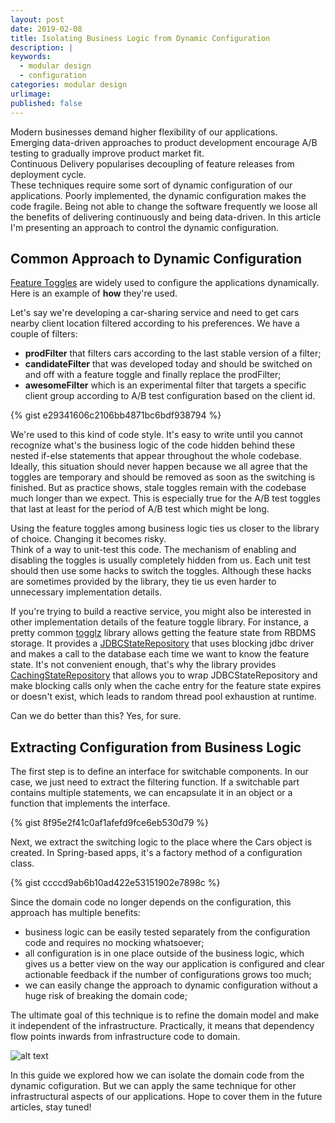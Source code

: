 ```yaml
---
layout: post
date: 2019-02-08
title: Isolating Business Logic from Dynamic Configuration
description: |
keywords:
  - modular design
  - configuration
categories: modular design
urlimage: 
published: false
---
```


Modern businesses demand higher flexibility of our applications.  
Emerging data-driven approaches to product development encourage A/B testing to gradually improve product market fit.  
Continuous Delivery popularises decoupling of feature releases from deployment cycle.  
These techniques require some sort of dynamic configuration of our applications. Poorly implemented, the dynamic configuration makes the code fragile. Being not able to change the software frequently we loose all the benefits of delivering continuously and being data-driven. In this article I'm presenting an approach to control the dynamic configuration.

<!--more-->

## Common Approach to Dynamic Configuration

[Feature Toggles](https://martinfowler.com/articles/feature-toggles.html) are widely used to configure the applications dynamically. Here is an example of **how** they're used.

Let's say we're developing a car-sharing service and need to get cars nearby client location filtered according to his preferences. We have a couple of filters:
- **prodFilter** that filters cars according to the last stable version of a filter;  
- **candidateFilter** that was developed today and should be switched on and off with a feature toggle and finally replace the prodFilter;  
- **awesomeFilter** which is an experimental filter that targets a specific client group according to A/B test configuration based on the client id.

{% gist e29341606c2106bb4871bc6bdf938794 %}

We're used to this kind of code style. It's easy to write until you cannot recognize what's the business logic of the code hidden behind these nested if-else statements that appear throughout the whole codebase. Ideally, this situation should never happen because we all agree that the toggles are temporary and should be removed as soon as the switching is finished. But as practice shows, stale toggles remain with the codebase much longer than we expect. This is especially true for the A/B test toggles that last at least for the period of A/B test which might be long.

Using the feature toggles among business logic ties us closer to the library of choice. Changing it becomes risky.  
Think of a way to unit-test this code. The mechanism of enabling and disabling the toggles is usually completely hidden from us. Each unit test should then use some hacks to switch the toggles. Although these hacks are sometimes provided by the library, they tie us even harder to unnecessary implementation details.

If you're trying to build a reactive service, you might also be interested in other implementation details of the feature toggle library. For instance, a pretty common [togglz](https://www.togglz.org/) library allows getting the feature state from RBDMS storage. It provides a [JDBCStateRepository](https://github.com/togglz/togglz/blob/master/core/src/main/java/org/togglz/core/repository/jdbc/JDBCStateRepository.java) that uses blocking jdbc driver and makes a call to the database each time we want to know the feature state. It's not convenient enough, that's why the library provides [CachingStateRepository](https://github.com/togglz/togglz/blob/master/core/src/main/java/org/togglz/core/repository/cache/CachingStateRepository.java) that allows you to wrap JDBCStateRepository and make blocking calls only when the cache entry for the feature state expires or doesn't exist, which leads to random thread pool exhaustion at runtime.

Can we do better than this? Yes, for sure.

## Extracting Configuration from Business Logic

The first step is to define an interface for switchable components. In our case, we just need to extract the filtering function. If a switchable part contains multiple statements, we can encapsulate it in an object or a function that implements the interface.  

{% gist 8f95e2f41c0af1afefd9fce6eb530d79 %}

Next, we extract the switching logic to the place where the Cars object is created. In Spring-based apps, it's a factory method of a configuration class.

{% gist ccccd9ab6b10ad422e53151902e7898c %}

Since the domain code no longer depends on the configuration, this approach has multiple benefits:
- business logic can be easily tested separately from the configuration code and requires no mocking whatsoever;
- all configuration is in one place outside of the business logic, which gives us a better view on the way our application is configured and clear actionable feedback if the number of configurations grows too much;
- we can easily change the approach to dynamic configuration without a huge risk of breaking the domain code;

The ultimate goal of this technique is to refine the domain model and make it independent of the infrastructure. Practically, it means that dependency flow points inwards from infrastructure code to domain. 

![alt text](http://bit.ly/2DbxnJI?style=centered "diagram")

In this guide we explored how we can isolate the domain code from the dynamic cofiguration. But we can apply the same technique for other infrastructural aspects of our applications. Hope to cover them in the future articles, stay tuned!
